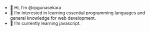 - 👋 Hi, I’m @rpgunasekara
- 👀 I’m interested in learning essential programming languages and general knowledge for web development.
- 🌱 I’m currently learning javascript.

<!---
rpgunasekara/rpgunasekara is a ✨ special ✨ repository because its `README.md` (this file) appears on your GitHub profile.
You can click the Preview link to take a look at your changes.
--->
